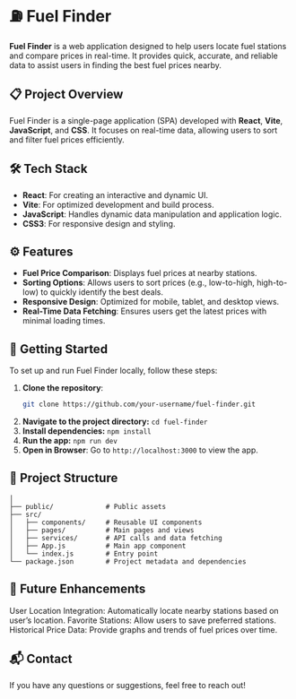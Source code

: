 # ⛽ Fuel Finder

**Fuel Finder** is a web application designed to help users locate fuel stations and compare prices in real-time. It provides quick, accurate, and reliable data to assist users in finding the best fuel prices nearby.

## 📋 Project Overview

Fuel Finder is a single-page application (SPA) developed with **React**, **Vite**, **JavaScript**, and **CSS**. It focuses on real-time data, allowing users to sort and filter fuel prices efficiently. 

## 🛠️ Tech Stack

- **React**: For creating an interactive and dynamic UI.
- **Vite**: For optimized development and build process.
- **JavaScript**: Handles dynamic data manipulation and application logic.
- **CSS3**: For responsive design and styling.

## ⚙️ Features

- **Fuel Price Comparison**: Displays fuel prices at nearby stations.
- **Sorting Options**: Allows users to sort prices (e.g., low-to-high, high-to-low) to quickly identify the best deals.
- **Responsive Design**: Optimized for mobile, tablet, and desktop views.
- **Real-Time Data Fetching**: Ensures users get the latest prices with minimal loading times.

## 🚀 Getting Started

To set up and run Fuel Finder locally, follow these steps:

1. **Clone the repository**:
   ```bash
   git clone https://github.com/your-username/fuel-finder.git

2. **Navigate to the project directory:**
```cd fuel-finder```
3. **Install dependencies:**
```npm install```
4. **Run the app:**
```npm run dev```
5. **Open in Browser**: Go to ```http://localhost:3000``` to view the app.

## 📂 Project Structure

```fuel-finder/
│
├── public/             # Public assets
├── src/
│   ├── components/     # Reusable UI components
│   ├── pages/          # Main pages and views
│   ├── services/       # API calls and data fetching
│   ├── App.js          # Main app component
│   └── index.js        # Entry point
└── package.json        # Project metadata and dependencies
```

## 🌟 Future Enhancements

User Location Integration: Automatically locate nearby stations based on user’s location.
Favorite Stations: Allow users to save preferred stations.
Historical Price Data: Provide graphs and trends of fuel prices over time.

## 📬 Contact

If you have any questions or suggestions, feel free to reach out!